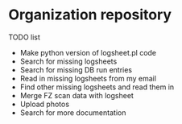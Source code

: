 # Organization repository

TODO list
- Make python version of logsheet.pl code
- Search for missing logsheets
- Search for missing DB run entries
- Read in missing logsheets from my email
- Find other missing logsheets and read them in
- Merge FZ scan data with logsheet
- Upload photos
- Search for more documentation
